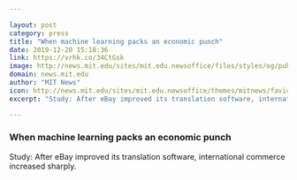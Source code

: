 ```yaml
---

layout: post
category: press
title: "When machine learning packs an economic punch"
date: 2019-12-20 15:18:36
link: https://vrhk.co/34CtGsk
image: http://news.mit.edu/sites/mit.edu.newsoffice/files/styles/og/public/images/2019/MIT-Machine-Learning-Trade.jpg
domain: news.mit.edu
author: "MIT News"
icon: http://news.mit.edu/sites/mit.edu.newsoffice/themes/mitnews/favicon.ico
excerpt: "Study: After eBay improved its translation software, international commerce increased sharply."

---
```


### When machine learning packs an economic punch

Study: After eBay improved its translation software, international commerce increased sharply.